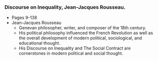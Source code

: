 ### Discourse on Inequality, Jean-Jacques Rousseau.

- Pages 9-138
- Jean-Jacques Rousseau
	- Genevan philosopher, writer, and composer of the 18th century.
	- His political philosophy influenced the French Revolution as well as the overall development of modern political, sociological, and educational thought.
	- His Discourse on Inequality and The Social Contract are cornerstones in modern political and social thought.